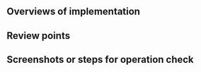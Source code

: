 ## Overviews of implementation

<!-- Required -->

## Review points

<!-- Optional -->

## Screenshots or steps for operation check

<!-- Optional -->
<!--
| before | after |
| --- | --- |
| insert image | insert image |
-->
